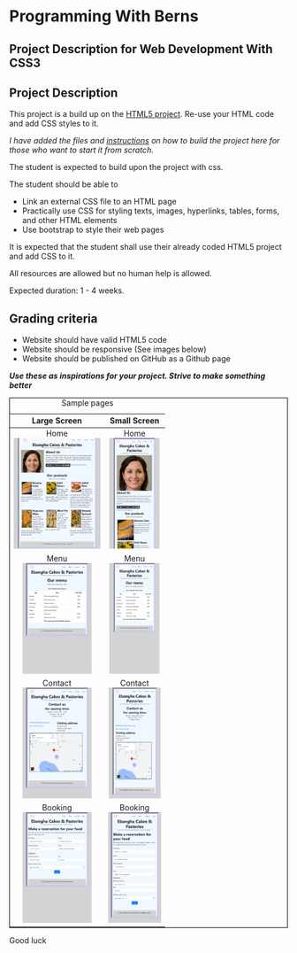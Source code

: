 # Programming With Berns 
## Project Description for Web Development With CSS3

## Project Description

This project is a build up on the [HTML5 project](https://github.com/programmingwithberns/webprogramming/tree/master/html5-project). Re-use your HTML code and add CSS styles to it. 

*I have added the files and [instructions](instructions-on-how-to-build-the-html-project.pdf) on how to build the project here for those who want to start it from scratch.*


The student is expected to build upon the project with css. 

The student should be able to 

- Link an external CSS file to an HTML page
- Practically use CSS for styling texts, images, hyperlinks, tables, forms, and other HTML elements
- Use bootstrap to style their web pages

It is expected that the student shall use their already coded HTML5 project and add CSS to it. 

All resources are allowed but no human help is allowed. 

Expected duration: 1 - 4 weeks. 

## Grading criteria 
- Website should have valid HTML5 code
- Website should be responsive (See images below)
- Website should be published on GitHub as a Github page


***Use these as inspirations for your project. Strive to make something better***
<table style="border:1px solid black; border-collapse:collapse; width: 100%; text-align: center;">
<caption>Sample pages  </caption>
<thead>
<tr >
 <th style="text-align:center;"> Large Screen </th>
 <th style="text-align:center;"> Small Screen </th>
</tr>
</thead>
<tbody>
<tr>
<td> Home <br><img src="samples/home-large.png" height="200"> </td>

<td> Home <br><img src="samples/home-small.png" height="200"></td>
</tr>
<tr>
<td> Menu <br><img src="samples/menu-large.png" height="200"> </td>

<td> Menu <br><img src="samples/menu-small.png" height="200"></td>
</tr>
<tr>
<td> Contact <br><img src="samples/contact-large.png" height="200"> </td>

<td> Contact <br><img src="samples/contact-small.png" height="200"></td>
</tr>
<tr>
<td> Booking <br><img src="samples/book-large.png" height="200"> </td>

<td> Booking <br><img src="samples/book-small.png" height="200"></td>
</tr>
</tbody>
</table>

Good luck